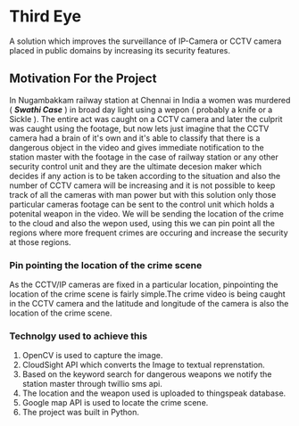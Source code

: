 # Third Eye
A solution which improves the surveillance of IP-Camera or CCTV camera placed in public domains by increasing its security features.

## Motivation For the Project
In Nugambakkam railway station at Chennai in India a women was murdered ( ***Swathi Case*** ) in broad day light using a wepon ( probably a knife or a Sickle ). The entire act was caught on a CCTV camera and later the culprit was caught using the footage, but now lets just imagine that the CCTV camera had a brain of it's own and it's able to classify that there is a dangerous object in the video and gives immediate notification to the station master with the footage in the case of railway station or any other security control unit and they are the ultimate decesion maker which decides if any action is to be taken according to the situation and also the number of CCTV camera will be increasing and it is not possible to keep track of all the cameras with man power but with this solution only those particular cameras footage can be sent to the control unit which holds a potenital weapon in the video. We will be sending the location of the crime to the cloud and also the wepon used, using this we can pin point all the regions where more frequent crimes are occuring and increase the security at those regions. 

### Pin pointing the location of the crime scene
  
  As the CCTV/IP cameras are fixed in a particular location, pinpointing the location of the crime scene is fairly simple.The crime video is being caught in the CCTV camera and the latitude and longitude of the camera is also the location of the crime scene. 
  
### Technolgy used to achieve this
  
1. OpenCV is used to capture the image.
2. CloudSight API which converts the Image to textual reprenstation.
3. Based on the keyword search for dangerous weapons we notify the station master through twillio sms api.
4. The location and the weapon used is uploaded to thingspeak database. 
5. Google map API is used to locate the crime scene. 
6. The project was built in Python.
